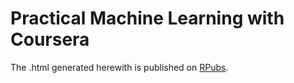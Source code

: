 # Practical Machine Learning with Coursera

The .html generated herewith is published on [RPubs][1].

[1]: http://rpubs.com/PilotGtec22/55512 "RPubs"

